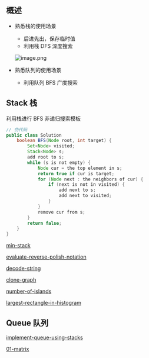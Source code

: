 ## 概述

- 熟悉栈的使用场景

  - 后进先出，保存临时值
  - 利用栈 DFS 深度搜索

  ![image.png](https://img.fuiboom.com/img/stack.png)

  

- 熟悉队列的使用场景

  - 利用队列 BFS 广度搜索

## Stack 栈

利用栈进行 BFS 非递归搜索模板

```java
// 伪代码
public class Solution 
    boolean BFS(Node root, int target) {
        Set<Node> visited;
        Stack<Node> s;
        add root to s;
        while (s is not empty) {
            Node cur = the top element in s;
            return true if cur is target;
            for (Node next : the neighbors of cur) {
                if (next is not in visited) {
                    add next to s;
                    add next to visited;
                }
            }
            remove cur from s;
        }
        return false;
    }
}
```

[min-stack](https://leetcode-cn.com/problems/min-stack/)

[evaluate-reverse-polish-notation](https://leetcode-cn.com/problems/evaluate-reverse-polish-notation/)

[decode-string](https://leetcode-cn.com/problems/decode-string/)

[clone-graph](https://leetcode-cn.com/problems/clone-graph/)

[number-of-islands](https://leetcode-cn.com/problems/number-of-islands/)

[largest-rectangle-in-histogram](https://leetcode-cn.com/problems/largest-rectangle-in-histogram/)

## Queue 队列

[implement-queue-using-stacks](https://leetcode-cn.com/problems/implement-queue-using-stacks/)

[01-matrix](https://leetcode-cn.com/problems/01-matrix/)